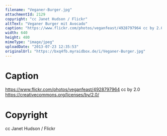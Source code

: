 ```yaml
---
filename: "Veganer-Burger.jpg"
attachmentId: 2129
copyright: "cc Janet Hudson / Flickr"
altText: "Veganer Burger mit Avocado"
caption: "https://www.flickr.com/photos/veganfeast/4928797964 cc by 2.0 https://creativecommons.org/licenses/by/2.0/"
width: 640
height: 480
mimeType: "image/jpeg"
uploadDate: "2013-07-23 12:35:53"
originalUrl: "https://bxq4fb.myraidbox.de/i/Veganer-Burger.jpg"
---
```


# Caption

https://www.flickr.com/photos/veganfeast/4928797964 cc by 2.0 https://creativecommons.org/licenses/by/2.0/

# Copyright

cc Janet Hudson / Flickr
